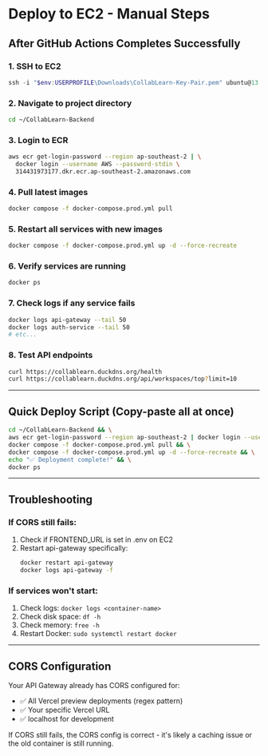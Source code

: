 # Deploy to EC2 - Manual Steps

## After GitHub Actions Completes Successfully

### 1. SSH to EC2

```powershell
ssh -i "$env:USERPROFILE\Downloads\CollabLearn-Key-Pair.pem" ubuntu@13.238.155.110
```

### 2. Navigate to project directory

```bash
cd ~/CollabLearn-Backend
```

### 3. Login to ECR

```bash
aws ecr get-login-password --region ap-southeast-2 | \
  docker login --username AWS --password-stdin \
  314431973177.dkr.ecr.ap-southeast-2.amazonaws.com
```

### 4. Pull latest images

```bash
docker compose -f docker-compose.prod.yml pull
```

### 5. Restart all services with new images

```bash
docker compose -f docker-compose.prod.yml up -d --force-recreate
```

### 6. Verify services are running

```bash
docker ps
```

### 7. Check logs if any service fails

```bash
docker logs api-gateway --tail 50
docker logs auth-service --tail 50
# etc...
```

### 8. Test API endpoints

```bash
curl https://collablearn.duckdns.org/health
curl https://collablearn.duckdns.org/api/workspaces/top?limit=10
```

---

## Quick Deploy Script (Copy-paste all at once)

```bash
cd ~/CollabLearn-Backend && \
aws ecr get-login-password --region ap-southeast-2 | docker login --username AWS --password-stdin 314431973177.dkr.ecr.ap-southeast-2.amazonaws.com && \
docker compose -f docker-compose.prod.yml pull && \
docker compose -f docker-compose.prod.yml up -d --force-recreate && \
echo "✅ Deployment complete!" && \
docker ps
```

---

## Troubleshooting

### If CORS still fails:

1. Check if FRONTEND_URL is set in .env on EC2
2. Restart api-gateway specifically:
   ```bash
   docker restart api-gateway
   docker logs api-gateway -f
   ```

### If services won't start:

1. Check logs: `docker logs <container-name>`
2. Check disk space: `df -h`
3. Check memory: `free -h`
4. Restart Docker: `sudo systemctl restart docker`

---

## CORS Configuration

Your API Gateway already has CORS configured for:

- ✅ All Vercel preview deployments (regex pattern)
- ✅ Your specific Vercel URL
- ✅ localhost for development

If CORS still fails, the CORS config is correct - it's likely a caching issue or the old container is still running.
